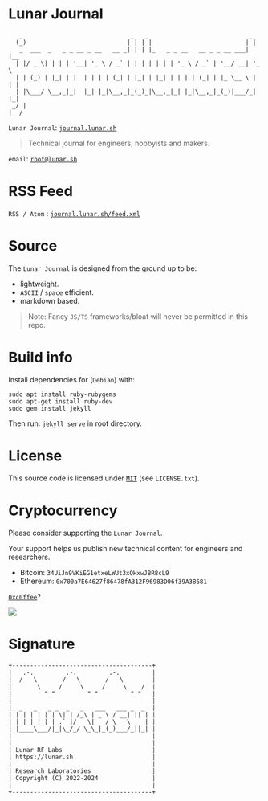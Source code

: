 # Lunar Journal

```
   _                              _   _                            _     
  (_)                            | | | |                          | |    
   _  ___  _   _ _ __ _ __   __ _| | | |_   _ _ __   __ _ _ __ ___| |__  
  | |/ _ \| | | | '__| '_ \ / _` | | | | | | | '_ \ / _` | '__/ __| '_ \ 
  | | (_) | |_| | |  | | | | (_| | |_| | |_| | | | | (_| | |_ \__ \ | | |
  | |\___/ \__,_|_|  |_| |_|\__,_|_(_)_|\__,_|_| |_|\__,_|_(_)|___/_| |_|
 _/ |                                                                    
|__/  
```

`Lunar Journal`: [`journal.lunar.sh`](https://journal.lunar.sh)

> Technical journal for engineers, hobbyists and makers.

`email`: [`root@lunar.sh`](mailto:root@lunar.sh)

# RSS Feed

`RSS / Atom` : [`journal.lunar.sh/feed.xml`](https://journal.lunar.sh/feed.xml)

# Source

The `Lunar Journal` is designed from the ground up to be:
- lightweight.
- `ASCII` / `space` efficient.
- markdown based.

> Note: Fancy `JS/TS` frameworks/bloat will never be permitted in this repo.

# Build info

Install dependencies for (`Debian`) with:

```
sudo apt install ruby-rubygems
sudo apt-get install ruby-dev
sudo gem install jekyll
``````

Then run: `jekyll serve` in root directory.

# License

This source code is licensed under [`MIT`](https://opensource.org/license/mit/) (see `LICENSE.txt`).

# Cryptocurrency

Please consider supporting the `Lunar Journal`. 

Your support helps us publish new technical content for engineers and researchers.

* Bitcoin: `34UiJn9VKiEG1etxeLWUt3xQHxwJBR8cL9`
* Ethereum: `0x700a7E64627f86478fA312F96983D06f39A38681`

[`0xc0ffee`](https://buymeacoffee.com/lunarjournal)?

[![](https://github.com/lunar-sh/journal.lunar.sh/blob/main/images/c0ffee.gif?raw=true)](https://buymeacoffee.com/lunarjournal)

# Signature

```
+---------------------------------------+
|   .-.         .-.         .-.         |
|  /   \       /   \       /   \        |
|       \     /     \     /     \    /  |
|         "_"         "_"         "_"   |
|                                       |
|  _   _   _ _  _   _   ___   ___ _  _  |
| | | | | | | \| | /_\ | _ \ / __| || | |
| | |_| |_| | .` |/ _ \|   /_\__ \ __ | |
| |____\___/|_|\_/_/ \_\_|_(_)___/_||_| |
|                                       |
|                                       |
| Lunar RF Labs                         |
| https://lunar.sh                      |
|                                       |
| Research Laboratories                 |
| Copyright (C) 2022-2024               |
|                                       |
+---------------------------------------+
```
